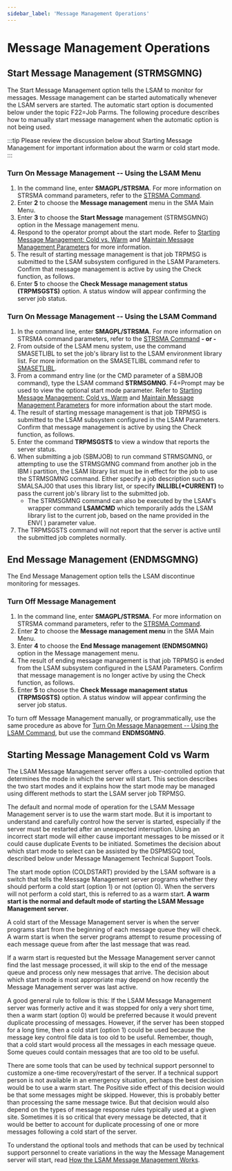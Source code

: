 ```yaml
---
sidebar_label: 'Message Management Operations'
---
```


# Message Management Operations

## Start Message Management (STRMSGMNG)

The Start Message Management option tells the LSAM to monitor for messages. Message management can be started automatically whenever the LSAM servers are started. The automatic start option is documented below under the topic F22=Job Parms. The following procedure describes how to manually start message management when the automatic option is not being used.

:::tip
Please review the discussion below about Starting Message Management for important information about the warm or cold start mode.
:::

### Turn On Message Management -- Using the LSAM Menu

1. In the command line, enter **SMAGPL/STRSMA**. For more information on STRSMA command parameters, refer to the [STRSMA Command](../operations/lsam.md#the-strsma-command). 
2. Enter **2** to choose the **Message management** menu in the SMA Main Menu.
3. Enter **3** to choose the **Start Message** management (STRMSGMNG) option in the Message management menu.
4. Respond to the operator prompt about the start mode. Refer to [Starting Message Management: Cold vs. Warm](../message-management/operations.md#starting-message-management-cold-vs-warm) and [Maintain Message Management Parameters](../message-management/screens.md#message-management-parameters) for more information.
5. The result of starting message management is that job TRPMSG is submitted to the LSAM subsystem configured in the LSAM Parameters. Confirm that message management is active by using the Check function, as follows.
6. Enter **5** to choose the **Check Message management status (TRPMSGSTS)** option. A status window will appear confirming the server job status.

### Turn On Message Management -- Using the LSAM Command

1. In the command line, enter **SMAGPL/STRSMA**. For more information on STRSMA command parameters, refer to the [STRSMA Command](../operations/lsam.md#the-strsma-command) **- or -**
2. From outside of the LSAM menu system, use the command SMASETLIBL to set the job's library list to the LSAM environment library list. For more information on the SMASETLIBL command refer to [SMASETLIBL](../environment/commands.md#smasetlibl).
3. From a command entry line (or the CMD parameter of a SBMJOB command), type the LSAM command **STRMSGMNG**. F4=Prompt may be used to view the optional start mode parameter. Refer to [Starting Message Management: Cold vs. Warm](../message-management/operations.md#starting-message-management-cold-vs-warm) and [Maintain Message Management Parameters](../message-management/screens.md#message-management-parameters) for more information about the start mode.
4. The result of starting message management is that job TRPMSG is submitted to the LSAM subsystem configured in the LSAM Parameters. Confirm that message management is active by using the Check function, as follows.
5. Enter the command **TRPMSGSTS** to view a window that reports the server status.
6. When submitting a job (SBMJOB) to run command STRMSGMNG, or attempting to use the STRMSGMNG command from another job in the IBM i partition, the LSAM library list must be in effect for the job to use the STRMSGMNG command. Either specify a job description such as SMALSAJ00 that uses this library list, or specify **INLLIBL(\*CURRENT)** to pass the current job's library list to the submitted job.
    - The STRMSGMNG command can also be executed by the LSAM's wrapper command **LSAMCMD** which temporarily adds the LSAM library list to the current job, based on the name provided in the ENV( ) parameter value.
7. The TRPMSGSTS command will not report that the server is active until the submitted job completes normally.

## End Message Management (ENDMSGMNG)

The End Message Management option tells the LSAM discontinue monitoring for messages.

### Turn Off Message Management

1. In the command line, enter **SMAGPL/STRSMA**. For more information on STRSMA command parameters, refer to the [STRSMA Command](../operations/lsam.md#the-strsma-command).
2. Enter **2** to choose the **Message management menu** in the SMA Main Menu.
3. Enter **4** to choose the **End Message management (ENDMSGMNG)** option in the Message management menu.
4. The result of ending message management is that job TRPMSG is ended from the LSAM subsystem configured in the LSAM Parameters. Confirm that message management is no longer active by using the Check function, as follows.
5. Enter **5** to choose the **Check Message management status (TRPMSGSTS)** option. A status window will appear confirming the server job status.

To turn off Message Management manually, or programmatically, use the same procedure as above for [Turn On Message Management -- Using the LSAM Command](#turn-on-message-management----using-the-lsam-menu), but use the command **ENDMSGMNG**.

## Starting Message Management Cold vs Warm

The LSAM Message Management server offers a user-controlled option that determines the mode in which the server will start. This section describes the two start modes and it explains how the start mode may be managed using different methods to start the LSAM server job TRPMSG.

The default and normal mode of operation for the LSAM Message Management server is to use the warm start mode. But it is important to understand and carefully control how the server is started, especially if the server must be restarted after an unexpected interruption. Using an incorrect start mode will either cause important messages to be missed or it could cause duplicate Events to be initiated. Sometimes the decision about which start mode to select can be assisted by the DSPMSGQ
tool, described below under Message Management Technical Support Tools.

The start mode option (COLDSTART) provided by the LSAM software is a switch that tells the Message Management server programs whether they should perform a cold start (option 1) or not (option 0). When the servers will not perform a cold start, this is referred to as a warm start. **A warm start is the normal and default mode of starting the LSAM Message Management server.**

A cold start of the Message Management server is when the server programs start from the beginning of each message queue they will check. A warm start is when the server programs attempt to resume processing of each message queue from after the last message that was read.

If a warm start is requested but the Message Management server cannot find the last message processed, it will skip to the end of the message queue and process only new messages that arrive. The decision about which start mode is most appropriate may depend on how recently the Message Management server was last active.

A good general rule to follow is this: If the LSAM Message Management server was formerly active and it was stopped for only a very short time, then a warm start (option 0) would be preferred because it would prevent duplicate processing of messages. However, if the server has been stopped for a long time, then a cold start (option 1) could be used because the message key control file data is too old to be useful. Remember, though, that a cold start would process all the messages in each message queue. Some queues could contain messages that are too old to be useful.

There are some tools that can be used by technical support personnel to customize a one-time recovery/restart of the server. If a technical support person is not available in an emergency situation, perhaps the best decision would be to use a warm start. The Positive side effect of this decision would be that some messages might be skipped. However, this is probably better than processing the same message twice. But that decision would also depend on the types of message response rules typically used at a given site. Sometimes it is so critical that every message be detected, that it would be better to account for duplicate processing of one or more messages following a cold start of the server.

To understand the optional tools and methods that can be used by technical support personnel to create variations in the way the Message Management server will start, read [How the LSAM Message Management Works](./details.md).